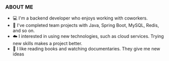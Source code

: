 ###  ABOUT ME

- :computer: I'm a backend developer who enjoys working with coworkers.<br>
- :two_women_holding_hands: I've completed team projects with Java, Spring Boot, MySQL, Redis, and so on.<br>
- :cloud: I interested in using new technologies, such as cloud services. Trying new skills makes a project better.<br>
- :green_book: I like reading books and watching documentaries. They give me new ideas<br>
